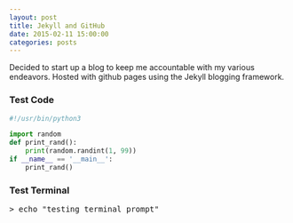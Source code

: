 ```yaml
---
layout: post
title: Jekyll and GitHub
date: 2015-02-11 15:00:00
categories: posts
---
```


Decided to start up a blog to keep me accountable with my various endeavors. Hosted with github pages using the Jekyll blogging framework. 

### Test Code
```python
#!/usr/bin/python3 

import random
def print_rand():
    print(random.randint(1, 99))
if __name__ == '__main__':
    print_rand()
```

### Test Terminal

<pre class=terminal>
> echo "testing terminal prompt"
</pre>
